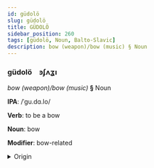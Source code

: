 ```yaml
---
id: güdolö
slug: güdolö
title: GÜDOLÖ
sidebar_position: 260
tags: [güdolö, Noun, Balto-Slavic]
description: bow (weapon)/bow (music) § Noun
---
```


### güdolö&emsp;<span kind="abugida">ꜿʄʌʓı</span>

*bow (weapon)/bow (music)* **§** Noun

**IPA**: /ˈgu.dɑ.lo/

**Verb**: to be a bow

**Noun**: bow

**Modifier**: bow-related

<details>
    <summary>Origin</summary>
    Serbo-Croatian гу̀дало gùdalo /ɡǔdalo/<br/>
    <em>Balto-Slavic Language Family</em>
</details>